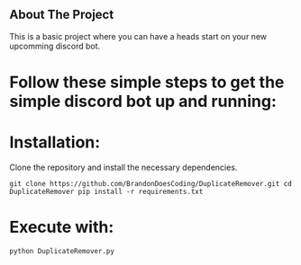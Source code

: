 
## About The Project

This is a basic project where you can have a heads start on your new upcomming discord bot.

# Follow these simple steps to get the simple discord bot up and running:

# Installation: 
Clone the repository and install the necessary dependencies.

`git clone https://github.com/BrandonDoesCoding/DuplicateRemover.git
cd DuplicateRemover
pip install -r requirements.txt`

# Execute with:
`python DuplicateRemover.py`
